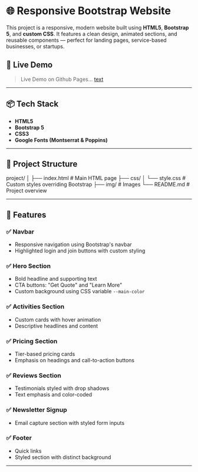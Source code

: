 # 🌐 Responsive Bootstrap Website

This project is a responsive, modern website built using **HTML5**, **Bootstrap 5**, and **custom CSS**. It features a clean design, animated sections, and reusable components — perfect for landing pages, service-based businesses, or startups.

## 🚀 Live Demo

> Live Demo on Github Pages...
[text](https://azu001-cyber.github.io/Checkpoint-Responsive-Store-Landing-Page-Design/)
---

## 📦 Tech Stack

- **HTML5**
- **Bootstrap 5**
- **CSS3**
- **Google Fonts (Montserrat & Poppins)**

---

## 📁 Project Structure

project/
│
├── index.html # Main HTML page
├── css/
│ └── style.css # Custom styles overriding Bootstrap
├── img/ # Images
└── README.md # Project overview


---

## 🎨 Features

### ✅ Navbar
- Responsive navigation using Bootstrap's navbar
- Highlighted login and join buttons with custom styling

### ✅ Hero Section
- Bold headline and supporting text
- CTA buttons: "Get Quote" and "Learn More"
- Custom background using CSS variable `--main-color`

### ✅ Activities Section
- Custom cards with hover animation
- Descriptive headlines and content

### ✅ Pricing Section
- Tier-based pricing cards
- Emphasis on headings and call-to-action buttons

### ✅ Reviews Section
- Testimonials styled with drop shadows
- Text emphasis and color-coded

### ✅ Newsletter Signup
- Email capture section with styled form inputs

### ✅ Footer
- Quick links
- Styled section with distinct background

---
